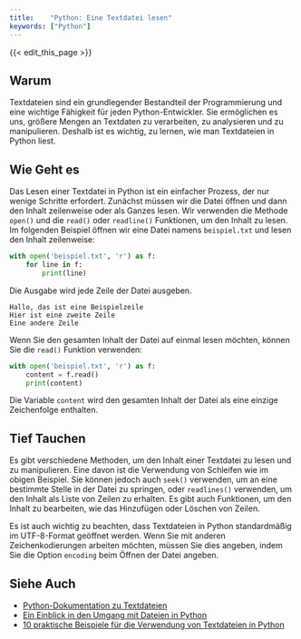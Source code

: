 ```yaml
---
title:    "Python: Eine Textdatei lesen"
keywords: ["Python"]
---
```


{{< edit_this_page >}}

## Warum
Textdateien sind ein grundlegender Bestandteil der Programmierung und eine wichtige Fähigkeit für jeden Python-Entwickler. Sie ermöglichen es uns, größere Mengen an Textdaten zu verarbeiten, zu analysieren und zu manipulieren. Deshalb ist es wichtig, zu lernen, wie man Textdateien in Python liest.

## Wie Geht es
Das Lesen einer Textdatei in Python ist ein einfacher Prozess, der nur wenige Schritte erfordert. Zunächst müssen wir die Datei öffnen und dann den Inhalt zeilenweise oder als Ganzes lesen. Wir verwenden die Methode `open()` und die `read()` oder `readline()` Funktionen, um den Inhalt zu lesen. Im folgenden Beispiel öffnen wir eine Datei namens `beispiel.txt` und lesen den Inhalt zeilenweise:

```Python
with open('beispiel.txt', 'r') as f:
    for line in f:
        print(line)
```
Die Ausgabe wird jede Zeile der Datei ausgeben.

```
Hallo, das ist eine Beispielzeile
Hier ist eine zweite Zeile
Eine andere Zeile
```

Wenn Sie den gesamten Inhalt der Datei auf einmal lesen möchten, können Sie die `read()` Funktion verwenden:

```Python
with open('beispiel.txt', 'r') as f:
    content = f.read()
    print(content)
```

Die Variable `content` wird den gesamten Inhalt der Datei als eine einzige Zeichenfolge enthalten.

## Tief Tauchen
Es gibt verschiedene Methoden, um den Inhalt einer Textdatei zu lesen und zu manipulieren. Eine davon ist die Verwendung von Schleifen wie im obigen Beispiel. Sie können jedoch auch `seek()` verwenden, um an eine bestimmte Stelle in der Datei zu springen, oder `readlines()` verwenden, um den Inhalt als Liste von Zeilen zu erhalten. Es gibt auch Funktionen, um den Inhalt zu bearbeiten, wie das Hinzufügen oder Löschen von Zeilen.

Es ist auch wichtig zu beachten, dass Textdateien in Python standardmäßig im UTF-8-Format geöffnet werden. Wenn Sie mit anderen Zeichenkodierungen arbeiten möchten, müssen Sie dies angeben, indem Sie die Option `encoding` beim Öffnen der Datei angeben.

## Siehe Auch
- [Python-Dokumentation zu Textdateien](https://docs.python.org/de/3/tutorial/inputoutput.html#reading-and-writing-files)
- [Ein Einblick in den Umgang mit Dateien in Python](https://realpython.com/read-write-files-python/)
- [10 praktische Beispiele für die Verwendung von Textdateien in Python](https://www.programiz.com/python-programming/examples/reading-large-file)